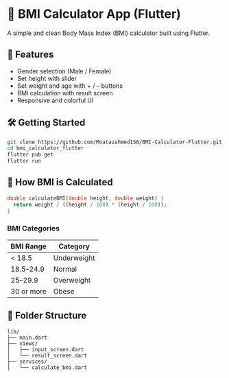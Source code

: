 # 🧮 BMI Calculator App (Flutter)

A simple and clean Body Mass Index (BMI) calculator built using Flutter.

## 🚀 Features

- Gender selection (Male / Female)
- Set height with slider
- Set weight and age with + / – buttons
- BMI calculation with result screen
- Responsive and colorful UI

## 🛠️ Getting Started

```bash
git clone https://github.com/Moatazahmed156/BMI-Calculator-Flutter.git
cd bmi_calculator_flutter
flutter pub get
flutter run
```

## 🧮 How BMI is Calculated

```dart
double calculateBMI(double height, double weight) {
  return weight / ((height / 100) * (height / 100));
}
```

### BMI Categories

| BMI Range  | Category      |
|------------|---------------|
| < 18.5     | Underweight   |
| 18.5–24.9  | Normal        |
| 25–29.9    | Overweight    |
| 30 or more | Obese         |

## 📂 Folder Structure

```
lib/
├── main.dart
├── views/
│   ├── input_screen.dart
│   └── result_screen.dart
├── services/
│   └── calculate_bmi.dart
```
